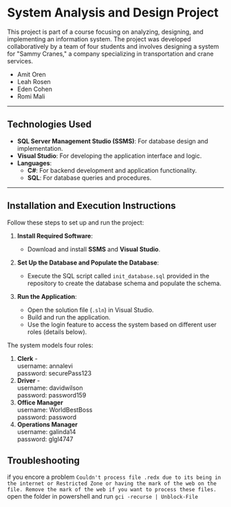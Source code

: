 # **System Analysis and Design Project**

This project is part of a course focusing on analyzing, designing, and implementing an information system.
The project was developed collaboratively by a team of four students and involves designing a system for "Sammy Cranes," a company specializing in transportation and crane services.
- Amit Oren
- Leah Rosen
- Eden Cohen
- Romi Mali

---

## **Technologies Used**
- **SQL Server Management Studio (SSMS)**: For database design and implementation.
- **Visual Studio**: For developing the application interface and logic.
- **Languages**:
  - **C#**: For backend development and application functionality.
  - **SQL**: For database queries and procedures.

---

## **Installation and Execution Instructions**
Follow these steps to set up and run the project:

1. **Install Required Software**:
   - Download and install **SSMS** and **Visual Studio**.

2. **Set Up the Database and Populate the Database**:
   - Execute the SQL script called `init_database.sql` provided in the repository to create the database schema and populate the schema.

3. **Run the Application**:
   - Open the solution file (`.sln`) in Visual Studio.
   - Build and run the application.
   - Use the login feature to access the system based on different user roles (details below).


The system models four roles:</br>
1. **Clerk** -  
     username: annalevi  
     password: securePass123  
2. **Driver** -  
     username: davidwilson  
     password: password159  
3. **Office Manager**  
     username: WorldBestBoss  
     password: password 
4. **Operations Manager**  
     username: galinda14  
     password: glgl4747  

## Troubleshooting
if you encore a problem `Couldn't process file .redx due to its being in the internet or Restricted Zone or having the mark of the web on the file. Remove the mark of the web if you want to process these files.`
open the folder in powershell and run `gci -recurse | Unblock-File`
